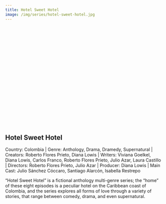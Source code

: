 ```yaml
---
title: Hotel Sweet Hotel
image: /img/series/hotel-sweet-hotel.jpg
---
```

<iframe width="560" height="315" src="" frameborder="0" allow="accelerometer; autoplay; encrypted-media; gyroscope; picture-in-picture" allowfullscreen></iframe>

## Hotel Sweet Hotel
Country: Colombia | Genre: Anthology, Drama, Dramedy, Supernatural | Creators: Roberto Flores Prieto, Diana Lowis | Writers: Viviana Goelkel, Diana Lowis, Carlos Franco, Roberto Flores Prieto, Julio Azar, Laura Castillo | Directors: Roberto Flores Prieto, Julio Azar | Producer: Diana Lowis | Main Cast: Julio Sánchez Cóccaro, Santiago Alarcón, Isabella Restrepo

“Hotel Sweet Hotel” is a fictional anthology multi-genre series; the “home” of these eight episodes is a peculiar hotel on the Caribbean coast of Colombia, and the series explores all forms of love through a variety of stories, that range between comedy, drama, and even supernatural.


